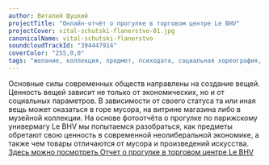 ```yaml
---
author: Виталий Шуцкий
projectTitle: "Онлайн-отчёт о прогулке в торговом центре Le BHV"
projectCover: vital-schutski-flanerstvo-01.jpg
canonicalName: vital-schutski-flanerstvo
soundcloudTrackId: "394447914"
coverColor: "255,0,0"
tags: "желание, коллекция, предмет, психодата, социальная хореография, быстрое знание -ые -я, аномалии коридоров"
---
```


Основные силы современных обществ направлены на создание вещей. Ценность вещей зависит не только от экономических, но и от социальных параметров. В зависимости от своего статуса та или иная вещь может оказаться в горе мусора, на витрине магазина либо в музейной коллекции. На основе фотоотчёта о прогулке по парижскому универмагу Le BHV мы попытаемся разобраться, как предметы обретают свою ценность в современной неолиберальной экономике, а также чем товары отличаются от мусора и произведений искусства. [Здесь можно посмотреть Отчет о прогулке в торговом центре Le BHV][1]

[1]:	https://drive.google.com/file/d/13b6lAAb2ZLsV2ZRIRnMxziuA0uU38N58/view?usp=sharing
